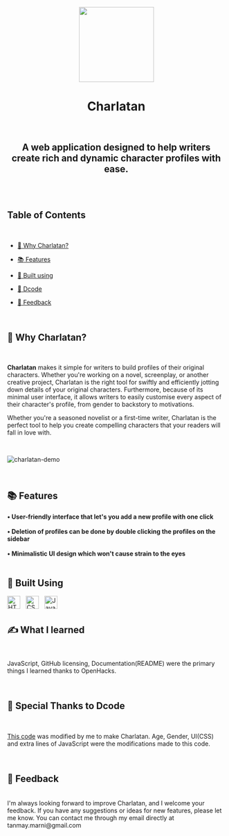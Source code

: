 <!-- logo -->
<p align="center">
    <a><img src="https://i.postimg.cc/wTgMR9N1/charlatan-trans-pic.png" height="173"/></a>
</p>

<h1 align="center"> Charlatan </h1>
<br>
<h2 align="center">
    A web application designed to help writers create rich and dynamic character profiles with ease.
</h2>
<br></br>

## Table of Contents

<br>

  * [<g-emoji class="g-emoji" alias="thinking" fallback-src="https://github.githubassets.com/images/icons/emoji/unicode/1f914.png">🤔</g-emoji> Why Charlatan?](#-why-charlatan)
  
  * [<g-emoji class="g-emoji" alias="books" fallback-src="https://github.githubassets.com/images/icons/emoji/unicode/1f4da.png">📚</g-emoji> Features](#-features)

  * [🧰 Built using](#-built-using)

  * [🙏 Dcode](#-special-thanks-to-dcode)

  * [<g-emoji class="g-emoji" alias="star2" fallback-src="https://github.githubassets.com/images/icons/emoji/unicode/1f31f.png">🌟</g-emoji> Feedback](#-feedback)

<br>

## 🤔 Why Charlatan?

<br>

**Charlatan** makes it simple for writers to build profiles of their original characters. Whether you're working on a novel, screenplay, or another creative project, Charlatan is the right tool for swiftly and efficiently jotting down details of your original characters. Furthermore, because of its minimal user interface, it allows writers to easily customise every aspect of their character's profile, from gender to backstory to motivations.

Whether you're a seasoned novelist or a first-time writer, Charlatan is the perfect tool to help you create compelling characters that your readers will fall in love with.

<br>

![charlatan-demo](https://i.postimg.cc/v8vj8J6v/Screenshot-2023-04-02-072504.png)

<br>

## 📚 Features


<h4>• User-friendly interface that let's you add a new profile with one click<br>
<br>
• Deletion of profiles can be done by double clicking the profiles on the sidebar <br>
<br>
• Minimalistic UI design which won't cause strain to the eyes<br>
<br></h4>

## 🧰 Built Using


<img align="left" alt="HTML" width="30px" style="padding-right:10px;" src="https://cdn.jsdelivr.net/gh/devicons/devicon/icons/html5/html5-plain.svg" />
<img align="left" alt="CSS" width=" 30px" style="padding-right:10px;" src="https://cdn.jsdelivr.net/gh/devicons/devicon/icons/css3/css3-plain.svg" />
<img align="left" alt="JavaScript" width="30px" style="padding-right:10px;" src="https://cdn.jsdelivr.net/gh/devicons/devicon/icons/javascript/javascript-plain.svg" /><br>

<br>

## ✍️ What I learned

<br>

JavaScript, GitHub licensing, Documentation(README) were the primary things I learned thanks to OpenHacks.

<br>


## 🙏 Special Thanks to Dcode

<br>

[This code](https://github.com/dcode-youtube/notes-app-javascript-localstorage) was modified by me to make Charlatan. Age, Gender, UI(CSS) and extra lines of JavaScript were the modifications made to this code.<br>

<br>



## 🌟 Feedback
<br>
I'm always looking forward to improve Charlatan, and I welcome your feedback. If you have any suggestions or ideas for new features, please let me know. You can contact me through my email directly at tanmay.marni@gmail.com


